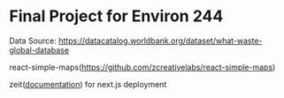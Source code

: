 # Final Project for Environ 244

Data Source: https://datacatalog.worldbank.org/dataset/what-waste-global-database

react-simple-maps(https://github.com/zcreativelabs/react-simple-maps)

zeit([documentation](https://zeit.co/docs/v2/deployments/configuration)) for next.js deployment


